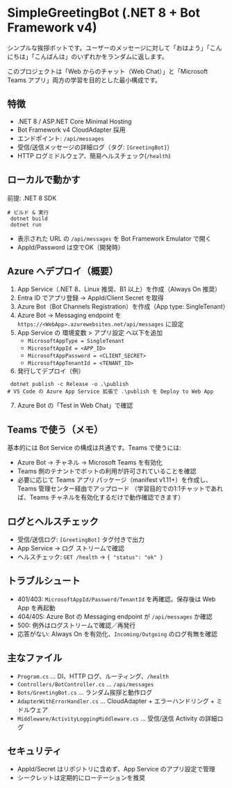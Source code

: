 # SimpleGreetingBot (.NET 8 + Bot Framework v4)

シンプルな挨拶ボットです。ユーザーのメッセージに対して「おはよう」「こんにちは」「こんばんは」のいずれかをランダムに返します。

このプロジェクトは「Web からのチャット（Web Chat）」と「Microsoft Teams アプリ」両方の学習を目的とした最小構成です。

## 特徴
- .NET 8 / ASP.NET Core Minimal Hosting
- Bot Framework v4 CloudAdapter 採用
- エンドポイント: `/api/messages`
- 受信/送信メッセージの詳細ログ（タグ: `[GreetingBot]`）
- HTTP ログミドルウェア、簡易ヘルスチェック(`/health`)

## ローカルで動かす
前提: .NET 8 SDK

```pwsh
# ビルド & 実行
 dotnet build
 dotnet run
```
- 表示された URL の `/api/messages` を Bot Framework Emulator で開く
- AppId/Password は空でOK（開発時）

## Azure へデプロイ（概要）
1) App Service（.NET 8、Linux 推奨、B1 以上）を作成（Always On 推奨）
2) Entra ID でアプリ登録 → AppId/Client Secret を取得
3) Azure Bot（Bot Channels Registration）を作成（App type: SingleTenant）
4) Azure Bot → Messaging endpoint を `https://<WebApp>.azurewebsites.net/api/messages` に設定
5) App Service の 環境変数 > アプリ設定 へ以下を追加
   - `MicrosoftAppType = SingleTenant`
   - `MicrosoftAppId = <APP_ID>`
   - `MicrosoftAppPassword = <CLIENT_SECRET>`
   - `MicrosoftAppTenantId = <TENANT_ID>`
6) 発行してデプロイ（例）
```pwsh
 dotnet publish -c Release -o .\publish
# VS Code の Azure App Service 拡張で .\publish を Deploy to Web App
```
7) Azure Bot の「Test in Web Chat」で確認

## Teams で使う（メモ）
基本的には Bot Service の構成は共通です。Teams で使うには:
- Azure Bot → チャネル → Microsoft Teams を有効化
- Teams 側のテナントでボットの利用が許可されていることを確認
- 必要に応じて Teams アプリ パッケージ（manifest v1.11+）を作成し、Teams 管理センター経由でアップロード
（学習目的での1:1チャットであれば、Teams チャネルを有効化するだけで動作確認できます）

## ログとヘルスチェック
- 受信/送信ログ: `[GreetingBot]` タグ付きで出力
- App Service → ログ ストリームで確認
- ヘルスチェック: `GET /health` → `{ "status": "ok" }`

## トラブルシュート
- 401/403: `MicrosoftAppId/Password/TenantId` を再確認。保存後は Web App を再起動
- 404/405: Azure Bot の Messaging endpoint が `/api/messages` か確認
- 500: 例外はログストリームで確認／再発行
- 応答がない: Always On を有効化、`Incoming/Outgoing` のログ有無を確認

## 主なファイル
- `Program.cs` … DI、HTTP ログ、ルーティング、`/health`
- `Controllers/BotController.cs` … `/api/messages`
- `Bots/GreetingBot.cs` … ランダム挨拶と動作ログ
- `AdapterWithErrorHandler.cs` … CloudAdapter + エラーハンドリング + ミドルウェア
- `Middleware/ActivityLoggingMiddleware.cs` … 受信/送信 Activity の詳細ログ

## セキュリティ
- AppId/Secret はリポジトリに含めず、App Service のアプリ設定で管理
- シークレットは定期的にローテーションを推奨
